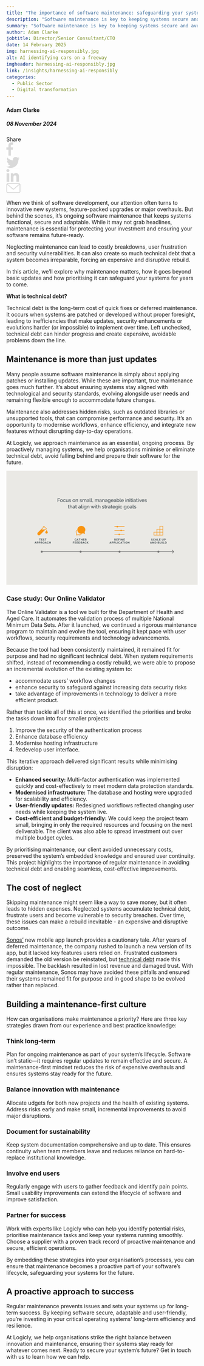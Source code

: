 ```yaml
---
title: "The importance of software maintenance: safeguarding your systems for the future"
description: "Software maintenance is key to keeping systems secure and avoiding technical debt. Learn how strategic regular upkeep can protect your investment."
summary: "Software maintenance is key to keeping systems secure and avoiding technical debt. Learn how strategic regular upkeep can protect your investment."
author: Adam Clarke
jobtitle: Director/Senior Consultant/CTO
date: 14 February 2025
img: harnessing-ai-responsibly.jpg
alt: AI identifying cars on a freeway
imgheader: harnessing-ai-responsibly.jpg
link: /insights/harnessing-ai-responsibly
categories:
  - Public Sector
  - Digital transformation
---
```


<div class="grid grid-cols-12">

<div class="col-span-12 lg:col-span-3 blog-sidebar">
<div class="mt-2 blog-sidebar-author">

#### Adam Clarke

##### 08 November 2024

</div>
<div class="grid grid-cols-4">
<!---Remove 'hidden' from div below to show social media icons--->
<div class="grid hidden grid-cols-5 col-span-3 lg:col-span-4 blog-social-media justify-items-start lg:justify-items-center">
<div class="col-span-1">
Share
</div>

<div class="col-span-1">
<img class="h-4" src="/Facebook.svg" />
</div>

<div class="col-span-1">
<img class="h-4" src="/Twitter.svg" />
</div>

<div class="col-span-1">
<img class="h-4" src="/Linkedin.svg" />
</div>

<div class="col-span-1">
<a href="mailto:info@logicly.com.au">
<img class="h-4" src="/Email.svg" />
</a>
</div>

</div>
</div>
</div>


<div class="col-span-12 lg:col-span-9 lg:col-start-4 lg:pl-6 blog-text">
<div>

When we think of software development, our attention often turns to innovative new systems, feature-packed upgrades or major overhauls. But behind the scenes, it’s ongoing software maintenance that keeps systems functional, secure and adaptable. While it may not grab headlines, maintenance is essential for protecting your investment and ensuring your software remains future-ready.

Neglecting maintenance can lead to costly breakdowns, user frustration and security vulnerabilities. It can also create so much technical debt that a system becomes irreparable, forcing an expensive and disruptive rebuild. 

In this article, we’ll explore why maintenance matters, how it goes beyond basic updates and how prioritising it can safeguard your systems for years to come.

<strong>What is technical debt?</strong>

Technical debt is the long-term cost of quick fixes or deferred maintenance. It occurs when systems are patched or developed without proper foresight, leading to inefficiencies that make updates, security enhancements or evolutions harder (or impossible) to implement over time. Left unchecked, technical debt can hinder progress and create expensive, avoidable problems down the line.

## Maintenance is more than just updates

Many people assume software maintenance is simply about applying patches or installing updates. While these are important, true maintenance goes much further. It’s about ensuring systems stay aligned with technological and security standards, evolving alongside user needs and remaining flexible enough to accommodate future changes.

Maintenance also addresses hidden risks, such as outdated libraries or unsupported tools, that can compromise performance and security. It’s an opportunity to modernise workflows, enhance efficiency, and integrate new features without disrupting day-to-day operations.

At Logicly, we approach maintenance as an essential, ongoing process. By proactively managing systems, we help organisations minimise or eliminate technical debt, avoid falling behind and prepare their software for the future.


![Test the approach, gather feedback, refine the application, scale and build up](/test-feedback-refine.png)

### Case study: Our Online Validator

The <NuxtLink to="/projects/government#department-of-health">Online Validator</NuxtLink> is a tool we built for the Department of Health and Aged Care. It automates the validation process of multiple National Minimum Data Sets. After it launched, we continued a rigorous maintenance program to maintain and evolve the tool, ensuring it kept pace with user workflows, security requirements and technology advancements.

Because the tool had been consistently maintained, it remained fit for purpose and had no significant technical debt. When system requirements shifted, instead of recommending a costly rebuild, we were able to propose an incremental evolution of the existing system to:
<div class="blog-text-list">
<ul>
<li>accommodate users’ workflow changes</li>
<li>enhance security to safeguard against increasing data security risks</li>
<li>take advantage of improvements in technology to deliver a more efficient product. </li>
</ul>
</div>

Rather than tackle all of this at once, we identified the priorities and broke the tasks down into four smaller projects:
<div class="blog-text-list">
<ol>
<li>Improve the security of the authentication process</li>
<li>Enhance database efficiency</li>
<li>Modernise hosting infrastructure</li>
<li>Redevelop user interface.</li>
</ol>
</div>

This iterative approach delivered significant results while minimising disruption:
<div class="blog-text-list">
<ul>
<li><strong>Enhanced security:</strong> Multi-factor authentication was implemented quickly and cost-effectively to meet modern data protection standards.</li>
<li><strong>Modernised infrastructure:</strong> The database and hosting were upgraded for scalability and efficiency.</li>
<li><strong>User-friendly updates:</strong> Redesigned workflows reflected changing user needs while keeping the system live.</li>
<li><strong>Cost-efficient and budget-friendly:</strong> We could keep the project team small, bringing in only the required resources and focusing on the next deliverable. The client was also able to spread investment out over multiple budget cycles.</li>
</ul>
</div>

By prioritising maintenance, our client avoided unnecessary costs, preserved the system’s embedded knowledge and ensured user continuity. This project highlights the importance of regular maintenance in avoiding technical debt and enabling seamless, cost-effective improvements.

## The cost of neglect
Skipping maintenance might seem like a way to save money, but it often leads to hidden expenses. Neglected systems accumulate technical debt, frustrate users and become vulnerable to security breaches. Over time, these issues can make a rebuild inevitable - an expensive and disruptive outcome.

<a href="https://www.macrumors.com/2024/08/14/sonos-bring-back-old-app/">Sonos’</a> new mobile app launch provides a cautionary tale. After years of deferred maintenance, the company rushed to launch a new version of its app, but it lacked key features users relied on. Frustrated customers demanded the old version be reinstated, but <a href="https://www.androidpolice.com/sonos-paid-price-technical-debt-with-launch-seriously-flawed-app/">technical debt</a> made this impossible. The backlash resulted in lost revenue and damaged trust. With regular maintenance, Sonos may have avoided these pitfalls and ensured their systems remained fit for purpose and in good shape to be <NuxtLink to="insights/evolve-or-replace">evolved rather than replaced</NuxtLink>.

## Building a maintenance-first culture

How can organisations make maintenance a priority? Here are three key strategies drawn from our experience and best practice knowledge:

### Think long-term

Plan for ongoing maintenance as part of your system’s lifecycle. Software isn’t static—it requires regular updates to remain effective and secure. A maintenance-first mindset reduces the risk of expensive overhauls and ensures systems stay ready for the future.

### Balance innovation with maintenance

Allocate udgets for both new projects and the health of existing systems. Address risks early and make small, incremental improvements to avoid major disruptions.

### Document for sustainability

Keep system documentation comprehensive and up to date. This ensures continuity when team members leave and reduces reliance on hard-to-replace institutional knowledge.

### Involve end users

Regularly engage with users to gather feedback and identify pain points. Small usability improvements can extend the lifecycle of software and improve satisfaction.

### Partner for success

Work with experts like Logicly who can help you identify potential risks, prioritise maintenance tasks and keep your systems running smoothly. Choose a supplier with a proven track record of proactive maintenance and secure, efficient operations.

By embedding these strategies into your organisation’s processes, you can ensure that maintenance becomes a proactive part of your software’s lifecycle, safeguarding your systems for the future.

## A proactive approach to success

Regular maintenance prevents issues and sets your systems up for long-term success. By keeping software secure, adaptable and user-friendly, you’re investing in your critical operating systems' long-term efficiency and resilience.

At Logicly, we help organisations strike the right balance between innovation and maintenance, ensuring their systems stay ready for whatever comes next. Ready to secure your system’s future? <NuxtLink to="/contactus">Get in touch</NuxtLink> with us to learn how we can help.

</div>
</div>

</div>
